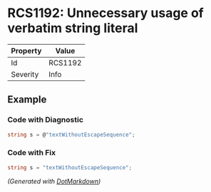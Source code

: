 # RCS1192: Unnecessary usage of verbatim string literal

| Property | Value   |
| -------- | ------- |
| Id       | RCS1192 |
| Severity | Info    |

## Example

### Code with Diagnostic

```csharp
string s = @"textWithoutEscapeSequence";
```

### Code with Fix

```csharp
string s = "textWithoutEscapeSequence";
```


*\(Generated with [DotMarkdown](http://github.com/JosefPihrt/DotMarkdown)\)*